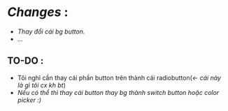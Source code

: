 # ***Changes*** :
- *Thay đổi cái bg button.*
- *...*

## **TO-DO** :
- Tôi nghĩ cần thay cái phần button trên thành cái radiobutton(*<- cái này là gì tôi cx kh bt*)
- *Nếu có thể thì thay cái button thay bg thành switch button hoặc color picker :)*